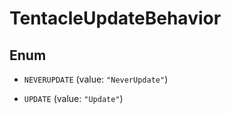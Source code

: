 

# TentacleUpdateBehavior

## Enum


* `NEVERUPDATE` (value: `"NeverUpdate"`)

* `UPDATE` (value: `"Update"`)



